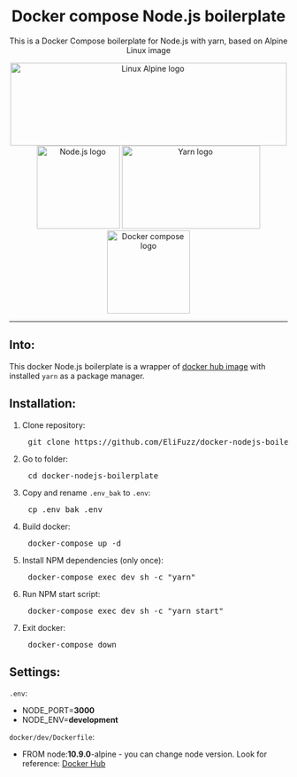 <h1 align="center">Docker compose Node.js boilerplate</h1>
<p align="center">This is a Docker Compose boilerplate for Node.js with yarn, based on Alpine Linux image</p>
<p align="center">
  <img width="500" height="150" src="https://alpinelinux.org/alpinelinux-logo.svg" alt="Linux Alpine logo">
  <img width="150" height="150" src="https://nodejs.org/static/images/logo-light.svg" alt="Node.js logo">
  <img width="250" height="150" src="https://yarnpkg.com/assets/og_image.png" alt="Yarn logo">
  <img width="150" height="150" src="https://raw.githubusercontent.com/docker/compose/master/logo.png" alt="Docker compose logo">
</p>

---

## Into:
This docker Node.js boilerplate is a wrapper of [docker hub image](https://hub.docker.com/_/node/) with installed `yarn` as a package manager.

## Installation:
1. Clone repository:
<pre class="command-line">
    <span class="command">git clone https://github.com/EliFuzz/docker-nodejs-boilerplate.git</span>
</pre>
2. Go to folder:
<pre class="command-line">
    <span class="command">cd docker-nodejs-boilerplate</span>
</pre>
3. Copy and rename `.env_bak` to `.env`:
<pre class="command-line">
    <span class="command">cp .env_bak .env</span>
</pre>
4. Build docker:
<pre class="command-line">
    <span class="command">docker-compose up -d</span>
</pre>
5. Install NPM dependencies (only once):
<pre class="command-line">
    <span class="command">docker-compose exec dev sh -c "yarn"</span>
</pre>
6. Run NPM start script:
<pre class="command-line">
    <span class="command">docker-compose exec dev sh -c "yarn start"</span>
</pre>
7. Exit docker:
<pre class="command-line">
    <span class="command">docker-compose down</span>
</pre>


## Settings:
`.env`:
- NODE_PORT=**3000**
- NODE_ENV=**development**

`docker/dev/Dockerfile`:
- FROM node:**10.9.0**-alpine - you can change node version. Look for reference: [Docker Hub](https://hub.docker.com/_/node/)
